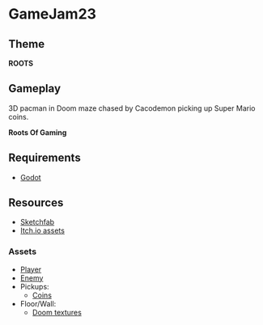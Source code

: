 # GameJam23

## Theme

**ROOTS**

## Gameplay

3D pacman in Doom maze chased by Cacodemon picking up Super Mario coins.

**Roots Of Gaming**

## Requirements

- [Godot](https://godotengine.org/)

## Resources

- [Sketchfab](https://sketchfab.com/)
- [Itch.io assets](https://itch.io/game-assets/free)


### Assets

- [Player](https://sketchfab.com/3d-models/pacman-animated-e5e8dfb614da4fa69182f252fa4274a8)
- [Enemy](https://sketchfab.com/3d-models/cacodemon-low-poly-7228d01592ad4e369f9e21069a6e8cb9)
- Pickups:
    - [Coins](https://sketchfab.com/3d-models/coin-super-mario-bros-dbf9945cc49340c0a50f57338a3786ab)
- Floor/Wall:
    - [Doom textures](https://www.spriters-resource.com/pc_computer/doomdoomii/)
